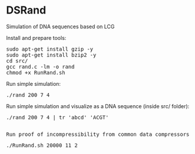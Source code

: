 # DSRand

Simulation of DNA sequences based on LCG

Install and prepare tools:
<pre>
sudo apt-get install gzip -y
sudo apt-get install bzip2 -y
cd src/
gcc rand.c -lm -o rand
chmod +x RunRand.sh
</pre>

Run simple simulation:
<pre>
./rand 200 7 4
</pre>

Run simple simulation and visualize as a DNA sequence (inside src/ folder):
<pre>
./rand 200 7 4 | tr 'abcd' 'ACGT'
<pre>

Run proof of incompressibility from common data compressors (inside src/ folder):
<pre>
./RunRand.sh 20000 11 2 
</pre>
